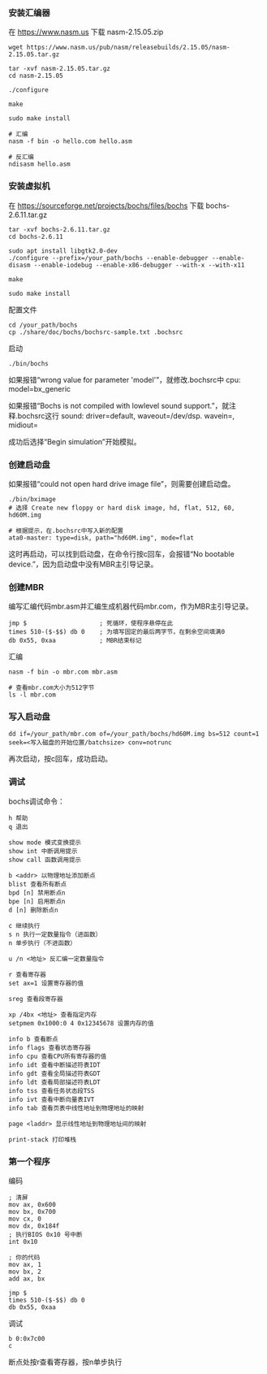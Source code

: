 ### 安装汇编器

在 https://www.nasm.us 下载 nasm-2.15.05.zip

```
wget https://www.nasm.us/pub/nasm/releasebuilds/2.15.05/nasm-2.15.05.tar.gz

tar -xvf nasm-2.15.05.tar.gz
cd nasm-2.15.05

./configure

make

sudo make install

# 汇编
nasm -f bin -o hello.com hello.asm

# 反汇编
ndisasm hello.asm
```

### 安装虚拟机

在 https://sourceforge.net/projects/bochs/files/bochs 下载 bochs-2.6.11.tar.gz

```
tar -xvf bochs-2.6.11.tar.gz
cd bochs-2.6.11

sudo apt install libgtk2.0-dev
./configure --prefix=/your_path/bochs --enable-debugger --enable-disasm --enable-iodebug --enable-x86-debugger --with-x --with-x11

make

sudo make install
```

配置文件

```
cd /your_path/bochs
cp ./share/doc/bochs/bochsrc-sample.txt .bochsrc
```

启动

```
./bin/bochs
```

如果报错“wrong value for parameter 'model'”，就修改.bochsrc中 cpu: model=bx_generic

如果报错“Bochs is not compiled with lowlevel sound support.”，就注释.bochsrc这行 sound: driver=default, waveout=/dev/dsp. wavein=, midiout=

成功后选择“Begin simulation”开始模拟。

### 创建启动盘

如果报错“could not open hard drive image file”，则需要创建启动盘。

```
./bin/bximage
# 选择 Create new floppy or hard disk image, hd, flat, 512, 60, hd60M.img

# 根据提示，在.bochsrc中写入新的配置
ata0-master: type=disk, path="hd60M.img", mode=flat
```

这时再启动，可以找到启动盘，在命令行按c回车，会报错“No bootable device.”，因为启动盘中没有MBR主引导记录。

### 创建MBR

编写汇编代码mbr.asm并汇编生成机器代码mbr.com，作为MBR主引导记录。

```
jmp $                    ; 死循环，使程序悬停在此
times 510-($-$$) db 0    ; 为填写固定的最后两字节，在剩余空间填满0
db 0x55, 0xaa            ; MBR结束标记
```

汇编

```
nasm -f bin -o mbr.com mbr.asm

# 查看mbr.com大小为512字节
ls -l mbr.com
```

### 写入启动盘

```
dd if=/your_path/mbr.com of=/your_path/bochs/hd60M.img bs=512 count=1 seek=<写入磁盘的开始位置/batchsize> conv=notrunc
```

再次启动，按c回车，成功启动。

### 调试

bochs调试命令：

```  
h 帮助
q 退出

show mode 模式变换提示
show int 中断调用提示
show call 函数调用提示

b <addr> 以物理地址添加断点
blist 查看所有断点
bpd [n] 禁用断点n
bpe [n] 启用断点n
d [n] 删除断点n

c 继续执行
s n 执行一定数量指令（进函数）
n 单步执行（不进函数）

u /n <地址> 反汇编一定数量指令

r 查看寄存器
set ax=1 设置寄存器的值

sreg 查看段寄存器

xp /4bx <地址> 查看指定内存
setpmem 0x1000:0 4 0x12345678 设置内存的值

info b 查看断点
info flags 查看状态寄存器
info cpu 查看CPU所有寄存器的值
info idt 查看中断描述符表IDT
info gdt 查看全局描述符表GDT
info ldt 查看局部描述符表LDT
info tss 查看任务状态段TSS
info ivt 查看中断向量表IVT
info tab 查看页表中线性地址到物理地址的映射

page <laddr> 显示线性地址到物理地址间的映射

print-stack 打印堆栈
```

### 第一个程序

编码

```
; 清屏
mov ax, 0x600
mov bx, 0x700
mov cx, 0
mov dx, 0x184f
; 执行BIOS 0x10 号中断
int 0x10

; 你的代码
mov ax, 1
mov bx, 2
add ax, bx

jmp $
times 510-($-$$) db 0
db 0x55, 0xaa
```

调试

```
b 0:0x7c00
c
```

断点处按r查看寄存器，按n单步执行